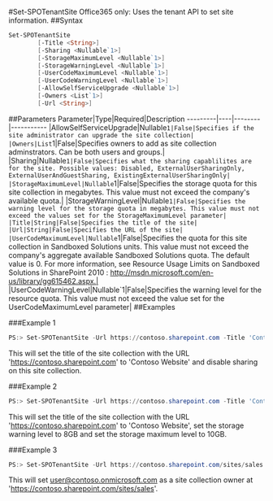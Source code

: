 #Set-SPOTenantSite
Office365 only: Uses the tenant API to set site information.
##Syntax
```powershell
Set-SPOTenantSite
        [-Title <String>]
        [-Sharing <Nullable`1>]
        [-StorageMaximumLevel <Nullable`1>]
        [-StorageWarningLevel <Nullable`1>]
        [-UserCodeMaximumLevel <Nullable`1>]
        [-UserCodeWarningLevel <Nullable`1>]
        [-AllowSelfServiceUpgrade <Nullable`1>]
        [-Owners <List`1>]
        [-Url <String>]
```


##Parameters
Parameter|Type|Required|Description
---------|----|--------|-----------
|AllowSelfServiceUpgrade|Nullable`1|False|Specifies if the site administrator can upgrade the site collection|
|Owners|List`1|False|Specifies owners to add as site collection adminstrators. Can be both users and groups.|
|Sharing|Nullable`1|False|Specifies what the sharing capablilites are for the site. Possible values: Disabled, ExternalUserSharingOnly, ExternalUserAndGuestSharing, ExistingExternalUserSharingOnly|
|StorageMaximumLevel|Nullable`1|False|Specifies the storage quota for this site collection in megabytes. This value must not exceed the company's available quota.|
|StorageWarningLevel|Nullable`1|False|Specifies the warning level for the storage quota in megabytes. This value must not exceed the values set for the StorageMaximumLevel parameter|
|Title|String|False|Specifies the title of the site|
|Url|String|False|Specifies the URL of the site|
|UserCodeMaximumLevel|Nullable`1|False|Specifies the quota for this site collection in Sandboxed Solutions units. This value must not exceed the company's aggregate available Sandboxed Solutions quota. The default value is 0. For more information, see Resource Usage Limits on Sandboxed Solutions in SharePoint 2010 : http://msdn.microsoft.com/en-us/library/gg615462.aspx.|
|UserCodeWarningLevel|Nullable`1|False|Specifies the warning level for the resource quota. This value must not exceed the value set for the UserCodeMaximumLevel parameter|
##Examples

###Example 1
```powershell
PS:> Set-SPOTenantSite -Url https://contoso.sharepoint.com -Title 'Contoso Website' -Sharing Disabled
```
This will set the title of the site collection with the URL 'https://contoso.sharepoint.com' to 'Contoso Website' and disable sharing on this site collection.

###Example 2
```powershell
PS:> Set-SPOTenantSite -Url https://contoso.sharepoint.com -Title 'Contoso Website' -StorageWarningLevel 8000 -StorageMaximumLevel 10000
```
This will set the title of the site collection with the URL 'https://contoso.sharepoint.com' to 'Contoso Website', set the storage warning level to 8GB and set the storage maximum level to 10GB.

###Example 3
```powershell
PS:> Set-SPOTenantSite -Url https://contoso.sharepoint.com/sites/sales -Owners 'i:0#.f|membership|user@contoso.onmicrosoft.com'
```
This will set user@contoso.onmicrosoft.com as a site collection owner at 'https://contoso.sharepoint.com/sites/sales'.
